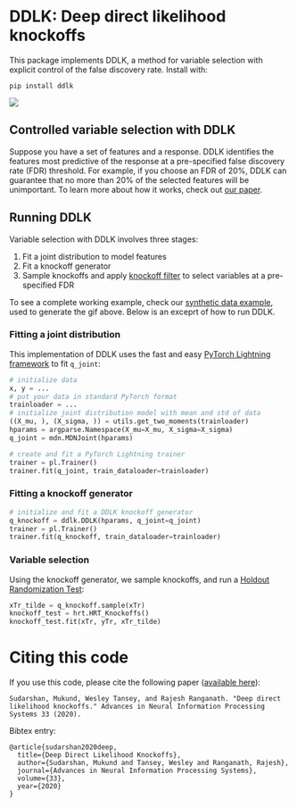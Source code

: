 # DDLK: Deep direct likelihood knockoffs

This package implements DDLK, a method for variable selection with explicit control of the false discovery rate.
Install with:
```
pip install ddlk
```

![](img/ddlk_train.gif)

## Controlled variable selection with DDLK

Suppose you have a set of features and a response.
DDLK identifies the features most predictive of the response at a pre-specified false discovery rate (FDR) threshold.
For example, if you choose an FDR of 20%, DDLK can guarantee that no more than 20% of the selected features will be unimportant.
To learn more about how it works, check out [our paper](https://arxiv.org/abs/2007.15835).

## Running DDLK

Variable selection with DDLK involves three stages:

1. Fit a joint distribution to model features
2. Fit a knockoff generator
3. Sample knockoffs and apply [knockoff filter](https://arxiv.org/abs/1610.02351) to select variables at a pre-specified FDR

To see a complete working example, check our [synthetic data example](examples/ddlk_synthetic_example_CPU.ipynb), used to generate the gif above.
Below is an exceprt of how to run DDLK.

### Fitting a joint distribution

This implementation of DDLK uses the fast and easy [PyTorch Lightning framework](https://github.com/PytorchLightning/pytorch-lightning) to fit `q_joint`:

```python
# initialize data
x, y = ...
# put your data in standard PyTorch format
trainloader = ...
# initialize joint distribution model with mean and std of data
((X_mu, ), (X_sigma, )) = utils.get_two_moments(trainloader)
hparams = argparse.Namespace(X_mu=X_mu, X_sigma=X_sigma)
q_joint = mdn.MDNJoint(hparams)
```


```python
# create and fit a PyTorch Lightning trainer
trainer = pl.Trainer()
trainer.fit(q_joint, train_dataloader=trainloader)
```

### Fitting a knockoff generator

```python
# initialize and fit a DDLK knockoff generator
q_knockoff = ddlk.DDLK(hparams, q_joint=q_joint)
trainer = pl.Trainer()
trainer.fit(q_knockoff, train_dataloader=trainloader)
```

### Variable selection

Using the knockoff generator, we sample knockoffs, and run a [Holdout Randomization Test](https://arxiv.org/abs/1811.00645):

```python
xTr_tilde = q_knockoff.sample(xTr)
knockoff_test = hrt.HRT_Knockoffs()
knockoff_test.fit(xTr, yTr, xTr_tilde)
```


# Citing this code
If you use this code, please cite the following paper ([available here](https://arxiv.org/abs/2007.15835)):
```
Sudarshan, Mukund, Wesley Tansey, and Rajesh Ranganath. "Deep direct likelihood knockoffs." Advances in Neural Information Processing Systems 33 (2020).
```
Bibtex entry:
```
@article{sudarshan2020deep,
  title={Deep Direct Likelihood Knockoffs},
  author={Sudarshan, Mukund and Tansey, Wesley and Ranganath, Rajesh},
  journal={Advances in Neural Information Processing Systems},
  volume={33},
  year={2020}
}
```
